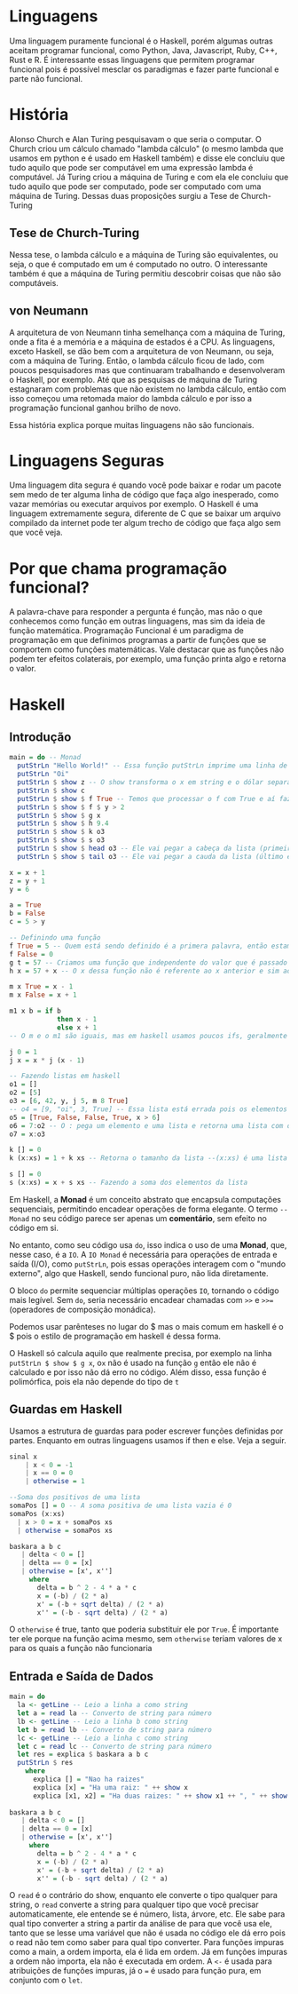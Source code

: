 # Linguagens
Uma linguagem puramente funcional é o Haskell, porém algumas outras aceitam programar funcional, como Python, Java, Javascript, Ruby, C++, Rust e R. É interessante essas linguagens que permitem programar funcional pois é possível mesclar os paradigmas e fazer parte funcional e parte não funcional.
# História
Alonso Church e Alan Turing pesquisavam o que seria o computar. O Church criou um cálculo chamado "lambda cálculo" (o mesmo lambda que usamos em python e é usado em Haskell também) e disse ele concluiu que tudo aquilo que pode ser computável em uma expressão lambda é computável. Já Turing criou a máquina de Turing e com ela ele concluiu que tudo aquilo que pode ser computado, pode ser computado com uma máquina de Turing. Dessas duas proposições surgiu a Tese de Church-Turing
## Tese de Church-Turing
Nessa tese, o lambda cálculo e a máquina de Turing são equivalentes, ou seja, o que é computado em um é computado no outro. O interessante também é que a máquina de Turing permitiu descobrir coisas que não são computáveis.
## von Neumann
A arquitetura de von Neumann tinha semelhança com a máquina de Turing, onde a fita é a memória e a máquina de estados é a CPU. As linguagens, exceto Haskell, se dão bem com a arquitetura de von Neumann, ou seja, com a máquina de Turing. Então, o lambda cálculo ficou de lado, com poucos pesquisadores mas que continuaram trabalhando e desenvolveram o Haskell, por exemplo. Até que as pesquisas de máquina de Turing estagnaram com problemas que não existem no lambda cálculo, então com isso começou uma retomada maior do lambda cálculo e por isso a programação funcional ganhou brilho de novo.

Essa história explica porque muitas linguagens não são funcionais.
# Linguagens Seguras
Uma linguagem dita segura é quando você pode baixar e rodar um pacote sem medo de ter alguma linha de código que faça algo inesperado, como vazar memórias ou executar arquivos por exemplo. O Haskell é uma linguagem extremamente segura, diferente de C que se baixar um arquivo compilado da internet pode ter algum trecho de código que faça algo sem que você veja.
# Por que chama programação funcional?
A palavra-chave para responder a pergunta é função, mas não o que conhecemos como função em outras linguagens, mas sim da ideia de função matemática. Programação Funcional é um paradigma de programação em que definimos programas a partir de funções que se comportem como funções matemáticas. Vale destacar que as funções não podem ter efeitos colaterais, por exemplo, uma função printa algo e retorna o valor.
# Haskell
## Introdução
~~~haskell
main = do -- Monad
  putStrLn "Hello World!" -- Essa função putStrLn imprime uma linha de string na tela
  putStrLn "Oi"
  putStrLn $ show z -- O show transforma o x em string e o dólar separa as funções e faz primeiro o que está na frente (show) e depois o que está antes (putStrLn)
  putStrLn $ show c
  putStrLn $ show $ f True -- Temos que processar o f com True e aí fazer o show e depois o print
  putStrLn $ show $ f $ y > 2
  putStrLn $ show $ g x
  putStrLn $ show $ h 9.4
  putStrLn $ show $ k o3
  putStrLn $ show $ s o3
  putStrLn $ show $ head o3 -- Ele vai pegar a cabeça da lista (primeiro elemento)
  putStrLn $ show $ tail o3 -- Ele vai pegar a cauda da lista (último elemento)

x = x + 1
z = y + 1
y = 6

a = True
b = False
c = 5 > y

-- Definindo uma função
f True = 5 -- Quem está sendo definido é a primera palavra, então estamos definindo que f aplicada à True é 5
f False = 0
g t = 57 -- Criamos uma função que independente do valor que é passado para ele, ele retorna 57
h x = 57 + x -- O x dessa função não é referente ao x anterior e sim ao parâmetro x apresentado na mesma linha

m x True = x - 1
m x False = x + 1

m1 x b = if b
			then x - 1
			else x + 1
-- O m e o m1 são iguais, mas em haskell usamos poucos ifs, geralmente se quisermos fazer uma estrutura tipo a do if usamos igual foi escrito no m, criando os casos

j 0 = 1
j x = x * j (x - 1)

-- Fazendo listas em haskell
o1 = []
o2 = [5]
o3 = [6, 42, y, j 5, m 8 True]
-- o4 = [9, "oi", 3, True] -- Essa lista está errada pois os elementos tem que ter o mesmo tipo
o5 = [True, False, False, True, x > 6]
o6 = 7:o2 -- O : pega um elemento e uma lista e retorna uma lista com o elemento que ele pegou na primeira posição da 
o7 = x:o3

k [] = 0
k (x:xs) = 1 + k xs -- Retorna o tamanho da lista --(x:xs) é uma lista formada por uma cabeça (x) e uma cauda (xs)

s [] = 0
s (x:xs) = x + s xs -- Fazendo a soma dos elementos da lista


~~~
Em Haskell, a **Monad** é um conceito abstrato que encapsula computações sequenciais, permitindo encadear operações de forma elegante. O termo `--Monad` no seu código parece ser apenas um **comentário**, sem efeito no código em si.

No entanto, como seu código usa `do`, isso indica o uso de uma **Monad**, que, nesse caso, é a `IO`. A `IO Monad` é necessária para operações de entrada e saída (I/O), como `putStrLn`, pois essas operações interagem com o "mundo externo", algo que Haskell, sendo funcional puro, não lida diretamente.

O bloco `do` permite sequenciar múltiplas operações `IO`, tornando o código mais legível. Sem `do`, seria necessário encadear chamadas com `>>` e `>>=` (operadores de composição monádica).

Podemos usar parênteses no lugar do $ mas o mais comum em haskell é o $ pois o estilo de programação em haskell é dessa forma.

O Haskell só calcula aquilo que realmente precisa, por exemplo na linha `putStrLn $ show $ g x`, o``x`` não é usado na função ``g`` então ele não é calculado e por isso não dá erro no código. Além disso, essa função é polimórfica, pois ela não depende do tipo de `t`
## Guardas em Haskell
Usamos a estrutura de guardas para poder escrever funções definidas por partes. Enquanto em outras linguagens usamos if then e else. Veja a seguir.
~~~haskell
sinal x
	| x < 0 = -1
	| x == 0 = 0
	| otherwise = 1

--Soma dos positivos de uma lista
somaPos [] = 0 -- A soma positiva de uma lista vazia é 0
somaPos (x:xs)
  | x > 0 = x + somaPos xs
  | otherwise = somaPos xs

baskara a b c
   | delta < 0 = []
   | delta == 0 = [x]
   | otherwise = [x', x'']
     where 
       delta = b ^ 2 - 4 * a * c
       x = (-b) / (2 * a)
       x' = (-b + sqrt delta) / (2 * a)
       x'' = (-b - sqrt delta) / (2 * a)
~~~
O `otherwise` é true, tanto que poderia substituir ele por ``True``. É importante ter ele porque na função acima mesmo, sem ``otherwise`` teriam valores de x para os quais a função não funcionaria
## Entrada e Saída de Dados
~~~haskell
main = do
  la <- getLine -- Leio a linha a como string
  let a = read la -- Converto de string para número
  lb <- getLine -- Leio a linha b como string
  let b = read lb -- Converto de string para número
  lc <- getLine -- Leio a linha c como string
  let c = read lc -- Converto de string para número
  let res = explica $ baskara a b c
  putStrLn $ res
    where
	  explica [] = "Nao ha raizes"
	  explica [x] = "Ha uma raiz: " ++ show x
	  explica [x1, x2] = "Ha duas raizes: " ++ show x1 ++ ", " ++ show x2
  
baskara a b c
   | delta < 0 = []
   | delta == 0 = [x]
   | otherwise = [x', x'']
     where
       delta = b ^ 2 - 4 * a * c
       x = (-b) / (2 * a)
       x' = (-b + sqrt delta) / (2 * a)
       x'' = (-b - sqrt delta) / (2 * a)
~~~
O `read` é o contrário do show, enquanto ele converte o tipo qualquer para string, o `read` converte a string para qualquer tipo que você precisar automaticamente, ele entende se é número, lista, árvore, etc. Ele sabe para qual tipo converter a string a partir da análise de para que você usa ele, tanto que se lesse uma variável que não é usada no código ele dá erro pois o read não tem como saber para qual tipo converter.
Para funções impuras como a main, a ordem importa, ela é lida em ordem. Já em funções impuras a ordem não importa, ela não é executada em ordem.
A `<-` é usada para atribuições de funções impuras, já o `=` é usado para função pura, em conjunto com o `let`.